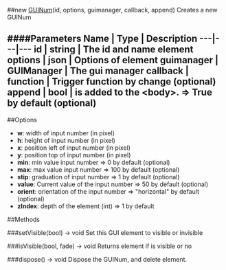 ##new [GUINum](#)(id, options, guimanager, callback, append)
Creates a new GUINum

####Parameters
Name | Type | Description
---|---|---
**id** | string | The id and name element
**options** | json | Options of element
**guimanager** | GUIManager | The gui manager
**callback** | function | Trigger function by change (optional)
**append** | bool | is added to the &lt;body&gt;. =&gt; True by default (optional)
---

##Options

* **w**: width of input number (in pixel)
* **h**: height of input number (in pixel)
* **x**: position left of input number (in pixel)
* **y**: position top of input number (in pixel)
* **min**: min value input number =&gt; 0 by default (optional)
* **max**: max value input number =&gt; 100 by default (optional)
* **stip**: graduation of input number =&gt; 1 by default (optional)
* **value**: Current value of the input number =&gt; 50 by default (optional)
* **orient**: orientation of the input number =&gt; "horizontal" by default (optional)
* **zIndex**: depth of the element (int) =&gt; 1 by default

##Methods

###setVisible(bool) → void
Set this GUI element to visible or invisible

###isVisible(bool, fade) → void
Returns element if is visible or no

###dispose() → void
Dispose the GUINum, and delete element.
